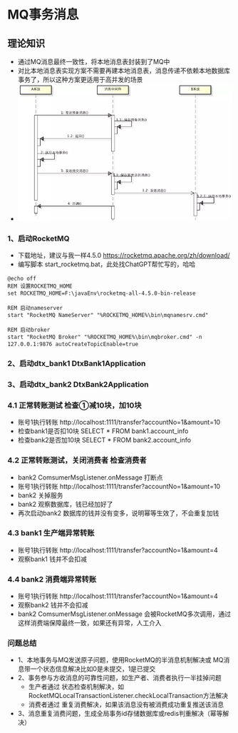 # MQ事务消息

## 理论知识
* 通过MQ消息最终一致性，将本地消息表封装到了MQ中
* 对比本地消息表实现方案不需要再建本地消息表，消息传递不依赖本地数据库事务了，所以这种方案更适用于高并发的场景
* ![avatar](./分布式事务MQ流程图.png)

### 1、启动RocketMQ
* 下载地址，建议与我一样4.5.0  https://rocketmq.apache.org/zh/download/
* 编写脚本 start_rocketmq.bat，此处找ChatGPT帮忙写的，哈哈
```shell script
@echo off
REM 设置ROCKETMQ_HOME
set ROCKETMQ_HOME=F:\javaEnv\rocketmq-all-4.5.0-bin-release

REM 启动nameserver
start "RocketMQ NameServer" "%ROCKETMQ_HOME%\bin\mqnamesrv.cmd"

REM 启动broker
start "RocketMQ Broker" "%ROCKETMQ_HOME%\bin\mqbroker.cmd" -n 127.0.0.1:9876 autoCreateTopicEnable=true
```

### 2、启动dtx_bank1 DtxBank1Application

### 3、启动dtx_bank2 DtxBank2Application

### 4.1 正常转账测试  检查①减10块，加10块
* 账号1执行转账 http://localhost:1111/transfer?accountNo=1&amount=10
* 检查bank1是否扣10块 SELECT * FROM bank1.account_info 
* 检查bank2是否加10块 SELECT * FROM bank2.account_info

### 4.2 正常转账测试，关闭消费者 检查消费者
* bank2 ComsumerMsgListener.onMessage 打断点 
* 账号1执行转账 http://localhost:1111/transfer?accountNo=1&amount=10
* bank2 关掉服务
* bank2 观察数据库，钱已经加好了
* 再次启动bank2 数据库的钱并没有变多，说明幂等生效了，不会重复加钱

### 4.3 bank1 生产端异常转账
* 账号1执行转账 http://localhost:1111/transfer?accountNo=1&amount=4
* 观察bank1 钱并不会扣减

### 4.4 bank2 消费端异常转账
* 账号1执行转账 http://localhost:1111/transfer?accountNo=1&amount=4
* 观察bank2 钱并不会扣减
* bank2 ComsumerMsgListener.onMessage 会被RocketMQ多次调用，通过这样消费端保障最终一致，如果还有异常，人工介入

### 问题总结
* 1、本地事务与MQ发送原子问题，使用RocketMQ的半消息机制解决或 MQ消息带一个状态信息解决比如0是未提交，1是已提交
* 2、事务参与方收消息的可靠性问题，如生产者、消费者执行一半挂掉问题
    * 生产者通过 状态检查机制解决，如RocketMQLocalTransactionListener.checkLocalTransaction方法解决
    * 消费者通过 重复消费解决，如果该消息没有被消费成功重复推送该消息
* 3、消息重复消费问题，生成全局事务id存储数据库或redis判重解决（幂等解决）
